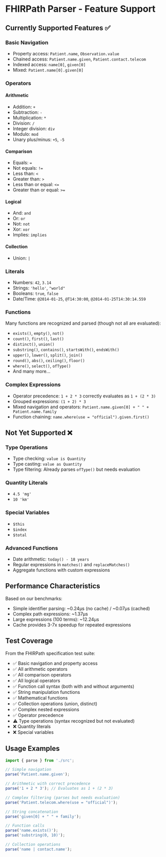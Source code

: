# FHIRPath Parser - Feature Support

## Currently Supported Features ✅

### Basic Navigation
- Property access: `Patient.name`, `Observation.value`
- Chained access: `Patient.name.given`, `Patient.contact.telecom`
- Indexed access: `name[0]`, `given[0]`
- Mixed: `Patient.name[0].given[0]`

### Operators
#### Arithmetic
- Addition: `+`
- Subtraction: `-`
- Multiplication: `*`
- Division: `/`
- Integer division: `div`
- Modulo: `mod`
- Unary plus/minus: `+5`, `-5`

#### Comparison
- Equals: `=`
- Not equals: `!=`
- Less than: `<`
- Greater than: `>`
- Less than or equal: `<=`
- Greater than or equal: `>=`

#### Logical
- And: `and`
- Or: `or`
- Not: `not`
- Xor: `xor`
- Implies: `implies`

#### Collection
- Union: `|`

### Literals
- Numbers: `42`, `3.14`
- Strings: `'hello'`, `"world"`
- Booleans: `true`, `false`
- Date/Time: `@2014-01-25`, `@T14:30:00`, `@2014-01-25T14:30:14.559`

### Functions
Many functions are recognized and parsed (though not all are evaluated):
- `exists()`, `empty()`, `not()`
- `count()`, `first()`, `last()`
- `distinct()`, `union()`
- `substring()`, `contains()`, `startsWith()`, `endsWith()`
- `upper()`, `lower()`, `split()`, `join()`
- `round()`, `abs()`, `ceiling()`, `floor()`
- `where()`, `select()`, `ofType()`
- And many more...

### Complex Expressions
- Operator precedence: `1 + 2 * 3` correctly evaluates as `1 + (2 * 3)`
- Grouped expressions: `(1 + 2) * 3`
- Mixed navigation and operators: `Patient.name.given[0] + " " + Patient.name.family`
- Function chaining: `name.where(use = "official").given.first()`

## Not Yet Supported ❌

### Type Operations
- Type checking: `value is Quantity`
- Type casting: `value as Quantity`
- Type filtering: Already parses `ofType()` but needs evaluation

### Quantity Literals
- `4.5 'mg'`
- `10 'km'`

### Special Variables
- `$this`
- `$index`
- `$total`

### Advanced Functions
- Date arithmetic: `today() - 18 years`
- Regular expressions in `matches()` and `replaceMatches()`
- Aggregate functions with custom expressions

## Performance Characteristics

Based on our benchmarks:
- Simple identifier parsing: ~0.24μs (no cache) / ~0.07μs (cached)
- Complex path expressions: ~1.37μs
- Large expressions (100 terms): ~12.24μs
- Cache provides 3-7x speedup for repeated expressions

## Test Coverage

From the FHIRPath specification test suite:
- ✅ Basic navigation and property access
- ✅ All arithmetic operators
- ✅ All comparison operators
- ✅ All logical operators
- ✅ Function call syntax (both with and without arguments)
- ✅ String manipulation functions
- ✅ Mathematical functions
- ✅ Collection operations (union, distinct)
- ✅ Complex nested expressions
- ✅ Operator precedence
- ⚠️ Type operations (syntax recognized but not evaluated)
- ❌ Quantity literals
- ❌ Special variables

## Usage Examples

```typescript
import { parse } from './src';

// Simple navigation
parse('Patient.name.given');

// Arithmetic with correct precedence
parse('1 + 2 * 3'); // Evaluates as 1 + (2 * 3)

// Complex filtering (parses but needs evaluation)
parse('Patient.telecom.where(use = "official")');

// String concatenation
parse('given[0] + " " + family');

// Function calls
parse('name.exists()');
parse('substring(0, 10)');

// Collection operations
parse('name | contact.name');
```